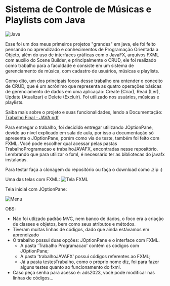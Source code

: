 # Sistema de Controle de Músicas e Playlists com Java

![Java](https://img.shields.io/badge/java-%23ED8B00.svg?style=for-the-badge&logo=openjdk&logoColor=white) 

Esse foi um dos meus primeiros projetos "grandes" em java, ele foi feito pensando no aprendizado e conhecimentos de Programação Orientada a Objeto, além do uso de interfaces gráficas com o JavaFX, arquivos FXML com auxílio do Scene Builder, e principalmente o CRUD, ele foi realizado como trabalho para a faculdade e consiste em um sistema de gerenciamento de música, com cadastro de usuários, músicas e playlists. 

Como dito, um dos principais focos desse trabalho era entender o conceito de CRUD, que é um acrônimo que representa as quatro operações básicas de gerenciamento de dados em uma aplicação: Create (Criar), Read (Ler), Update (Atualizar) e Delete (Excluir). Foi utilizado nos usuários, músicas e playlists.

Saiba mais sobre o projeto e suas funcionalidades, lendo a Documentação: [Trabalho Final - JAVA.pdf](https://github.com/user-attachments/files/16576547/Trabalho.Final.-.JAVA.pdf)

Para entregar o trabalho, foi decidido entregar utilizando JOptionPane, devido ao nível explicado em sala de aula, por isso a documentação só apresenta o JOptionPane, porém como via de teste, também foi feito com FXML. Você pode escolher qual acessar pelas pastas TrabalhoProgramacao e trabalhoJAVAFX, encontradas nesse repositório. Lembrando que para utilizar o fxml, é necessário ter as bibliotecas do javafx instaladas.

Para testar faça a clonagem do repositório ou faça o download como .zip :)

Uma das telas com FXML:
![Tela FXML](https://github.com/user-attachments/assets/d01fe318-968f-4202-b656-7a42ae4b8f18)

Tela inicial com JOptionPane:

![Menu](https://github.com/user-attachments/assets/04635075-a114-4acf-870a-16bc1e12724d)

OBS:
- Não foi utlizado padrão MVC, nem banco de dados, o foco era a criação de classes e objetos, bem como seus atributos e métodos.
- Tiveram muitas linhas de códigos, dado que ainda estávamos em aprendizado
- O trabalho possui duas opções: JOptionPane e o interface com FXML.
  - A pasta 'Trabalho Programacao' contém os códigos com JOptionPane;
  - A pasta 'trabalhoJAVAFX' possui códigos referentes ao FXML;
  - Já a pasta testesTrabalho, como o próprio nome diz, foi para fazer alguns testes quanto ao funcionamento do fxml.
 - Caso peça senha para acesso é: ads2023, você pode modificar nas linhas de códigos...
